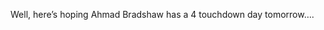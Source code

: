 <!--
id: 1401728792
link: http://kevinisom.info/post/1401728792/well-heres-hoping-ahmad-bradshaw-has-a-4
slug: well-heres-hoping-ahmad-bradshaw-has-a-4
date: Tue Oct 26 2010 12:32:17 GMT+1300 (NZDT)
raw: {"blog_name":"kevinisom","id":1401728792,"post_url":"http://kevinisom.info/post/1401728792/well-heres-hoping-ahmad-bradshaw-has-a-4","slug":"well-heres-hoping-ahmad-bradshaw-has-a-4","type":"text","date":"2010-10-25 23:32:17 GMT","timestamp":1288049537,"state":"published","format":"html","reblog_key":"EvB7B4iJ","tags":[],"short_url":"http://tmblr.co/Zw68Yy1JZAyO","highlighted":[],"feed_item":"http://twitter.com/kev_nz/statuses/28657246540","from_feed_id":"650289","note_count":0,"title":null,"body":"<p>Well, here&#8217;s hoping Ahmad Bradshaw has a 4 touchdown day tomorrow&#8230;.</p>"}
publish: 2010-10-026
tags: 
title: null
-->


Well, here’s hoping Ahmad Bradshaw has a 4 touchdown day tomorrow….


